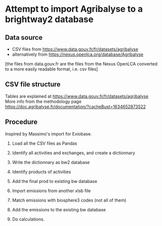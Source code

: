 # Attempt to import Agribalyse to a brightway2 database

## Data source
- CSV files from https://www.data.gouv.fr/fr/datasets/agribalyse
- alternatively from https://nexus.openlca.org/database/Agribalyse 

[the files from data.gouv.fr are the files from the Nexus OpenLCA converted to a more easily readable format, i.e. csv files]

## CSV file structure 

Tables are explained at https://www.data.gouv.fr/fr/datasets/agribalyse
More info from the methodology page https://doc.agribalyse.fr/documentation/?cacheBust=1634652873522 

## Procedure

Inspired by Massimo's import for Exiobase.


1. Load all the CSV files as Pandas
2. Identify all activities and exchanges, and create a dictionnary
3. Write the dictionnary as bw2 database
4. Identify products of activities
5. Add the final prod to existing bw database
6. Import emissions from another xlsb file
7. Match emissions with biosphere3 codes (not all of them)
8. Add the emissions to the existing bw database
   
9. Do calculations.
